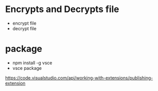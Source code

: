 # Encrypts and Decrypts file

- encrypt file
- decrypt file

# package
- npm install -g vsce
- vsce package

https://code.visualstudio.com/api/working-with-extensions/publishing-extension
